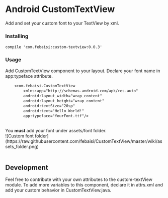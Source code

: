 Android CustomTextView
=============================================================================
Add and set your custom font to your TextView by xml.

### Installing
```
compile 'com.febaisi:custom-textview:0.0.3'
```

### Usage
Add CustomTextView component to your layout. Declare your font name in app:typeface attribute.
```
    <com.febaisi.CustomTextView
        xmlns:app="http://schemas.android.com/apk/res-auto"
        android:layout_width="wrap_content"
        android:layout_height="wrap_content"
        android:textSize="20sp"
        android:text="Hello World!"
        app:typeface="YourFont.ttf"/>
```

<br>
You <b>must</b> add your font under assets/font folder.<br>
![Custom font folder](https://raw.githubusercontent.com/febaisi/CustomTextView/master/wiki/assets_folder.png) 
<br><br>

## Development
Feel free to contribute with your own attributes to the custom-textView module.
To add more variables to this component, declare it in attrs.xml and add your custom behavior in CustomTextView.java.

